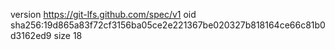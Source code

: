 version https://git-lfs.github.com/spec/v1
oid sha256:19d865a83f72cf3156ba05ce2e221367be020327b818164ce66c81b0d3162ed9
size 18
